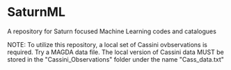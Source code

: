 # SaturnML
A repository for Saturn focused Machine Learning codes and catalogues

NOTE: To utilize this repository, a local set of Cassini ovbservations is required. Try a MAGDA data file. The local version of Cassini data MUST be stored in the "Cassini_Observations" folder under the name "Cass_data.txt"
